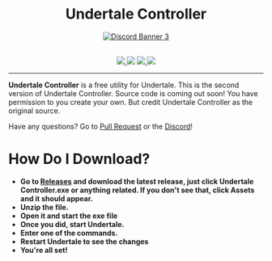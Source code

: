 <h1 align="center">Undertale Controller</h1>

<p align="center">
<a href="https://discord.gg/cGyyfwbs">
<img src="https://discord.com/api/guilds/845095535329542144/widget.png?style=banner4" alt="Discord Banner 3"/>
  </a>
<br/>
<br/>
</p>
<p align = 'center'>
<a href="https://github.com/Great-Hacking/Undertale-Controller-2.0/releases/latest/download/undertale-controller-2.zip">
  <img src="https://img.shields.io/github/v/release/Great-Hacking/Undertale-Controller-2.0?label=version%20type&logo=discor&style=for-the-badge">
 </a>
<img src="https://img.shields.io/github/downloads/Great-Hacking/Undertale-Controller-2.0/total?color=white&label=download&logo=download&logoColor=white&style=for-the-badge" >
 </a>
<a href="https://discord.gg/cGyyfwbs">
<img src="https://img.shields.io/discord/837913409365475328?color=blue&label=discord&logo=discord&logoColor=blue&style=for-the-badge" >
 </a>
<a href="https://www.youtube.com/channel/UCL3XW3JfhRCZpeHJOFAV56Q/?sub_confirmation=1">
<img src="https://img.shields.io/youtube/channel/subscribers/UCL3XW3JfhRCZpeHJOFAV56Q?color=red&label=youtube&logo=youtube&logoColor=red&style=for-the-badge" >
 </a>
</p>

<hr>

**Undertale Controller** is a free utility for Undertale.
This is the second version of Undertale Controller. Source code is coming out soon! You have permission to you create your own. But credit Undertale Controller as the original source.



Have any questions? Go to [Pull Request](https://github.com/Great-Hacking/Undertale-Controller-2.0/pulls) or the [Discord](https://discord.gg/cGyyfwbs)!
# How Do I Download?
- **Go to [Releases](https://github.com/Great-Hacking/Undertale-Controller-2.0/releases) and download the latest release, just click Undertale Controller.exe or anything related. If you don't see that, click Assets and it should appear.**
- **Unzip the file.**
- **Open it and start the exe file**
- **Once you did, start Undertale.**
- **Enter one of the commands.**
- **Restart Undertale to see the changes**
- **You're all set!**
